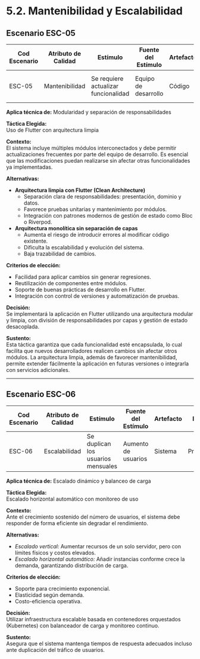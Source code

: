 # 5.2. Mantenibilidad y Escalabilidad

## Escenario ESC-05

| Cod Escenario | Atributo de Calidad | Estímulo                         | Fuente del Estímulo  | Artefacto | Entorno    | Respuesta                        | Medida de Respuesta           |
|---------------|---------------------|----------------------------------|-----------------------|-----------|------------|----------------------------------|-------------------------------|
| ESC-05        | Mantenibilidad      | Se requiere actualizar funcionalidad | Equipo de desarrollo | Código    | Desarrollo | Cambios sin afectar otras funciones | Cambios aislados exitosos     |

**Aplica técnica de:** Modularidad y separación de responsabilidades

**Táctica Elegida:**  
Uso de Flutter con arquitectura limpia

**Contexto:**  
El sistema incluye múltiples módulos interconectados y debe permitir actualizaciones frecuentes por parte del equipo de desarrollo. Es esencial que las modificaciones puedan realizarse sin afectar otras funcionalidades ya implementadas.

**Alternativas:**  
- **Arquitectura limpia con Flutter (Clean Architecture)**  
  - Separación clara de responsabilidades: presentación, dominio y datos.  
  - Favorece pruebas unitarias y mantenimiento por módulos.  
  - Integración con patrones modernos de gestión de estado como Bloc o Riverpod.  
- **Arquitectura monolítica sin separación de capas**  
  - Aumenta el riesgo de introducir errores al modificar código existente.  
  - Dificulta la escalabilidad y evolución del sistema.  
  - Baja trazabilidad de cambios.

**Criterios de elección:**  
- Facilidad para aplicar cambios sin generar regresiones.  
- Reutilización de componentes entre módulos.  
- Soporte de buenas prácticas de desarrollo en Flutter.  
- Integración con control de versiones y automatización de pruebas.

**Decisión:**  
Se implementará la aplicación en Flutter utilizando una arquitectura modular y limpia, con división de responsabilidades por capas y gestión de estado desacoplada.

**Sustento:**  
Esta táctica garantiza que cada funcionalidad esté encapsulada, lo cual facilita que nuevos desarrolladores realicen cambios sin afectar otros módulos. La arquitectura limpia, además de favorecer mantenibilidad, permite extender fácilmente la aplicación en futuras versiones o integrarla con servicios adicionales.

---

## Escenario ESC-06

| Cod Escenario | Atributo de Calidad | Estímulo                           | Fuente del Estímulo | Artefacto | Entorno    | Respuesta                   | Medida de Respuesta             |
|---------------|---------------------|------------------------------------|----------------------|-----------|------------|-----------------------------|----------------------------------|
| ESC-06        | Escalabilidad       | Se duplican los usuarios mensuales | Aumento de usuarios | Sistema   | Producción | Mantiene tiempos de respuesta | Tiempo constante ante crecimiento |

**Aplica técnica de:** Escalado dinámico y balanceo de carga

**Táctica Elegida:**  
Escalado horizontal automático con monitoreo de uso

**Contexto:**  
Ante el crecimiento sostenido del número de usuarios, el sistema debe responder de forma eficiente sin degradar el rendimiento.

**Alternativas:**  
- *Escalado vertical:* Aumentar recursos de un solo servidor, pero con límites físicos y costos elevados.  
- *Escalado horizontal automático:* Añadir instancias conforme crece la demanda, garantizando distribución de carga.

**Criterios de elección:**  
- Soporte para crecimiento exponencial.  
- Elasticidad según demanda.  
- Costo-eficiencia operativa.

**Decisión:**  
Utilizar infraestructura escalable basada en contenedores orquestados (Kubernetes) con balanceador de carga y monitoreo continuo.

**Sustento:**  
Asegura que el sistema mantenga tiempos de respuesta adecuados incluso ante duplicación del tráfico de usuarios.
